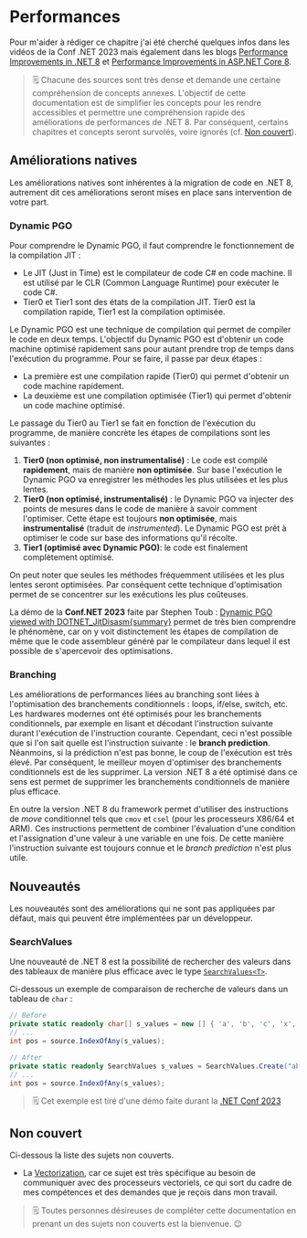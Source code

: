 # Performances

Pour m'aider à rédiger ce chapitre j'ai été cherché quelques infos dans les vidéos de la Conf .NET 2023 mais également dans les blogs [Performance Improvements in .NET 8](https://devblogs.microsoft.com/dotnet/performance-improvements-in-net-8/) et [Performance Improvements in ASP.NET Core 8](https://devblogs.microsoft.com/dotnet/performance-improvements-in-aspnet-core-8/).

>:spiral_notepad: Chacune des sources sont très dense et demande une certaine compréhension de concepts annexes. L'objectif de cette documentation est de simplifier les concepts pour les rendre accessibles et permettre une compréhension rapide des améliorations de performances de .NET 8. Par conséquent, certains chapitres et concepts seront survolés, voire ignorés (cf. [Non couvert](#non-couvert)).

## Améliorations natives

Les améliorations natives sont inhérentes à la migration de code en .NET 8, autrement dit ces améliorations seront mises en place sans intervention de votre part.

### Dynamic PGO

Pour comprendre le Dynamic PGO, il faut comprendre le fonctionnement de la compilation JIT :

- Le JIT (Just in Time) est le compilateur de code C# en code machine. Il est utilisé par le CLR (Common Language Runtime) pour exécuter le code C#.
- Tier0 et Tier1 sont des états de la compilation JIT. Tier0 est la compilation rapide, Tier1 est la compilation optimisée.

Le Dynamic PGO est une technique de compilation qui permet de compiler le code en deux temps. L'objectif du Dynamic PGO est d'obtenir un code machine optimisé rapidement sans pour autant prendre trop de temps dans l'exécution du programme. Pour se faire, il passe par deux étapes :

- La première est une compilation rapide (Tier0) qui permet d'obtenir un code machine rapidement.
- La deuxième est une compilation optimisée (Tier1) qui permet d'obtenir un code machine optimisé.

Le passage du Tier0 au Tier1 se fait en fonction de l'exécution du programme, de manière concrète les étapes de compilations sont les suivantes :

1. **Tier0 (non optimisé, non instrumentalisé)** : Le code est compilé **rapidement**, mais de manière **non optimisée**. Sur base l'exécution le Dynamic PGO va enregistrer les méthodes les plus utilisées et les plus lentes.
2. **Tier0 (non optimisé, instrumentalisé)** : le Dynamic PGO va injecter des points de mesures dans le code de manière à savoir comment l'optimiser. Cette étape est toujours **non optimisée**, mais **instrumentalisé** (traduit de _instrumented_). Le Dynamic PGO est prêt à optimiser le code sur base des informations qu'il récolte.
3. **Tier1 (optimisé avec Dynamic PGO)**: le code est finalement complètement optimisé.

On peut noter que seules les méthodes fréquemment utilisées et les plus lentes seront optimisées. Par conséquent cette technique d'optimisation permet de se concentrer sur les exécutions les plus coûteuses.

La démo de la **Conf.NET 2023** faite par Stephen Toub : [Dynamic PGO viewed with DOTNET_JitDisasm{summary}](https://www.youtube.com/live/xEFO1sQ2bUc?si=OuZH2HnBmXQPaFJ-) permet de très bien comprendre le phénomène, car on y voit distinctement les étapes de compilation de même que le code assembleur généré par le compilateur dans lequel il est possible de s'apercevoir des optimisations.

### Branching

Les améliorations de performances liées au branching sont liées à l'optimisation des branchements conditionnels : loops, if/else, switch, etc. Les hardwares modernes ont été optimisés pour les branchements conditionnels, par exemple en lisant et décodant l'instruction suivante durant l'exécution de l'instruction courante. Cependant, ceci n'est possible que si l'on sait quelle est l'instruction suivante : le **branch prediction**. Néanmoins, si la prédiction n'est pas bonne, le coup de l'exécution est très élevé. Par conséquent, le meilleur moyen d'optimiser des branchements conditionnels est de les supprimer. La version .NET 8 a été optimisé dans ce sens est permet de supprimer les branchements conditionnels de manière plus efficace.

En outre la version .NET 8 du framework permet d'utiliser des instructions de _move_ conditionnel tels que `cmov` et `csel` (pour les processeurs X86/64 et ARM). Ces instructions permettent de combiner l'évaluation d'une condition et l'assignation d'une valeur à une variable en une fois. De cette manière l'instruction suivante est toujours connue et le _branch prediction_ n'est plus utile.

## Nouveautés

Les nouveautés sont des améliorations qui ne sont pas appliquées par défaut, mais qui peuvent être implémentées par un développeur.

### SearchValues

Une nouveauté de .NET 8 est la possibilité de rechercher des valeurs dans des tableaux de manière plus efficace avec le type [`SearchValues<T>`](https://learn.microsoft.com/en-us/dotnet/api/system.buffers.searchvalues-1?view=net-8.0&viewFallbackFrom=dotnet-aspire-8.0).

Ci-dessous un exemple de comparaison de recherche de valeurs dans un tableau de `char` :

```csharp
// Before
private static readonly char[] s_values = new [] { 'a', 'b', 'c', 'x', 'y', 'z' };
// ...
int pos = source.IndexOfAny(s_values);

// After
private static readonly SearchValues s_values = SearchValues.Create("abcxyz");
// ...
int pos = source.IndexOfAny(s_values);
```

>:spiral_notepad: Cet exemple est tiré d'une démo faite durant la [.NET Conf 2023](https://www.youtube.com/live/xEFO1sQ2bUc?si=sf9n8_-bpWpptoFq)

## Non couvert

Ci-dessous la liste des sujets non couverts.

- La [Vectorization](https://devblogs.microsoft.com/dotnet/performance-improvements-in-net-8/#vectorization), car ce sujet est très spécifique au besoin de communiquer avec des processeurs vectoriels, ce qui sort du cadre de mes compétences et des demandes que je reçois dans mon travail.

>:spiral_notepad: Toutes personnes désireuses de compléter cette documentation en prenant un des sujets non couverts est la bienvenue. :wink:
